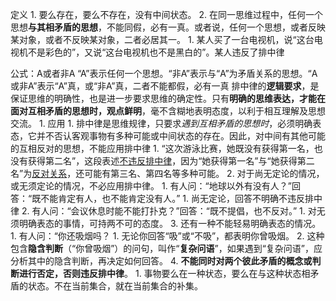 定义
	1. 要么存在，要么不存在，没有中间状态。
	2. 在同一思维过程中，任何一个思想**与其相矛盾的思想**，不能同假，必有一真。或者说，任何一个思想，或者反映某对象，或者不反映某对象，二者必居其一。
		1. 某人买了一台电视机，说“这台电视机不是彩色的”，又说“这台电视机也不是黑白的”。某人违反了排中律

公式：A或者非A
	“A”表示任何一个思想。“非A”表示与“A”为矛盾关系的思想。“A或非A”表示“A”真，或“非A”真，二者不能都假，必有一真
排中律的**逻辑要求**，是保证思维的明确性，也是进一步要求思维的确定性。只有**明确的思维表达，才能在面对互相矛盾的思想时，观点鲜明**，毫不含糊地表明态度，以利于相互理解及思想交流。
	1. 
应用
	1. 排中律是思维规律，只要求*遇到互相矛盾的思想时*，必须明确表态，它并不否认客观事物有多种可能或中间状态的存在。因此，对中间有其他可能的互相反对的思想，不能应用排中律
		1. “这次游泳比赛，她既没有获得第一名，也没有获得第二名”，这段表述<u>不违反排中律</u>，因为“她获得第一名”与“她获得第二名”为<u>反对关系</u>，还可能有第三名、第四名等多种可能。
	2. 对于尚无定论的情况，或无须定论的情况，不必应用排中律。
		1. 有人问：“地球以外有没有人？”回答：“既不能肯定有人，也不能肯定没有人。”
			1. 尚无定论，回答不明确不违反排中律
		2. 有人问：“会议休息时能不能打扑克？”回答：“既不提倡，也不反对。”
			1. 对无须明确表态的事情，可持两不可的态度。
	3. 还有一种不能轻易明确表态的情况。
		1. 有人问：“你还吸烟吗？
			1. 无论你回答“吸”或“不吸”，都表明你曾吸烟。
		2. 这种包含**隐含判断**（“你曾吸烟”）的问句，叫作“**复杂问语**”，如果遇到“复杂问语”，应分析其中的隐含判断，再决定如何回答。
	4. **不能同时对两个彼此矛盾的概念或判断进行否定，否则违反排中律**。
		1. 事物要么在一种状态，要么在与这种状态相矛盾的状态。不在当前集合，就在当前集合的补集。